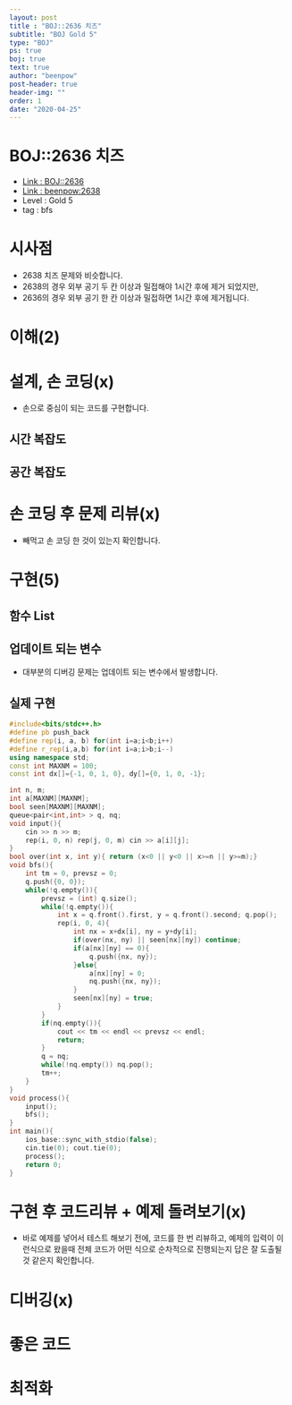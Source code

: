 ```yaml
---
layout: post
title : "BOJ::2636 치즈"
subtitle: "BOJ Gold 5"
type: "BOJ"
ps: true
boj: true
text: true
author: "beenpow"
post-header: true
header-img: ""
order: 1
date: "2020-04-25"
---
```

# BOJ::2636 치즈
- [Link : BOJ::2636](https://www.acmicpc.net/problem/2636)
- [Link : beenpow:2638](https://beenpow.github.io/boj/2020/04/25/BOJ-2638/)
- Level : Gold 5
- tag : bfs

# 시사점
- 2638 치즈 문제와 비슷합니다.
- 2638의 경우 외부 공기 두 칸 이상과 밀접해야 1시간 후에 제거 되었지만,
- 2636의 경우 외부 공기 한 칸 이상과 밀접하면 1시간 후에 제거됩니다.

# 이해(2)

# 설계, 손 코딩(x)
- 손으로 중심이 되는 코드를 구현합니다.

## 시간 복잡도

## 공간 복잡도

# 손 코딩 후 문제 리뷰(x)
- 빼먹고 손 코딩 한 것이 있는지 확인합니다.

# 구현(5)

## 함수 List 

## 업데이트 되는 변수
- 대부분의 디버깅 문제는 업데이트 되는 변수에서 발생합니다.

## 실제 구현 

```cpp
#include<bits/stdc++.h>
#define pb push_back
#define rep(i, a, b) for(int i=a;i<b;i++)
#define r_rep(i,a,b) for(int i=a;i>b;i--)
using namespace std;
const int MAXNM = 100;
const int dx[]={-1, 0, 1, 0}, dy[]={0, 1, 0, -1};

int n, m;
int a[MAXNM][MAXNM];
bool seen[MAXNM][MAXNM];
queue<pair<int,int> > q, nq;
void input(){
    cin >> n >> m;
    rep(i, 0, n) rep(j, 0, m) cin >> a[i][j];
}
bool over(int x, int y){ return (x<0 || y<0 || x>=n || y>=m);}
void bfs(){
    int tm = 0, prevsz = 0;
    q.push({0, 0});
    while(!q.empty()){
        prevsz = (int) q.size();
        while(!q.empty()){
            int x = q.front().first, y = q.front().second; q.pop();
            rep(i, 0, 4){
                int nx = x+dx[i], ny = y+dy[i];
                if(over(nx, ny) || seen[nx][ny]) continue;
                if(a[nx][ny] == 0){
                    q.push({nx, ny});
                }else{
                    a[nx][ny] = 0;
                    nq.push({nx, ny});
                }
                seen[nx][ny] = true;
            }
        }
        if(nq.empty()){
            cout << tm << endl << prevsz << endl;
            return;
        }
        q = nq;
        while(!nq.empty()) nq.pop();
        tm++;
    }
}
void process(){
    input();
    bfs();
}
int main(){
    ios_base::sync_with_stdio(false);
    cin.tie(0); cout.tie(0);
    process();
    return 0;
}
```

# 구현 후 코드리뷰 + 예제 돌려보기(x)
- 바로 예제를 넣어서 테스트 해보기 전에, 코드를 한 번 리뷰하고, 예제의 입력이 이런식으로 왔을때
  전체 코드가 어떤 식으로 순차적으로 진행되는지 답은 잘 도출될 것 같은지 확인합니다.

# 디버깅(x)

# 좋은 코드

# 최적화
